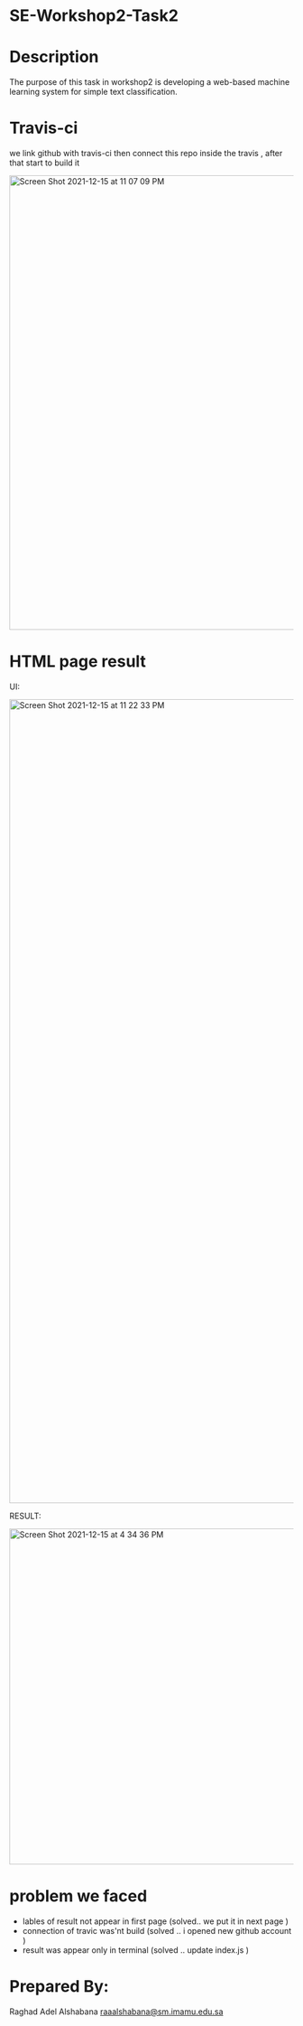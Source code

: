 # SE-Workshop2-Task2
# Description
The purpose of this task in workshop2 is developing a web-based machine learning system for simple text classification.
# Travis-ci
we link github with travis-ci then connect this repo inside the travis , after that start to build it


<img width="805" alt="Screen Shot 2021-12-15 at 11 07 09 PM" src="https://user-images.githubusercontent.com/96022066/146258852-cc843dc9-9461-4a19-a9e5-26304f7f9564.png">

# HTML page result
UI:


<img width="1424" alt="Screen Shot 2021-12-15 at 11 22 33 PM" src="https://user-images.githubusercontent.com/96022066/146259580-56b0401f-576c-4c8a-9fdf-3119ed915564.png">

RESULT:

<img width="595" alt="Screen Shot 2021-12-15 at 4 34 36 PM" src="https://user-images.githubusercontent.com/96022066/146259703-de06bf9b-724c-489e-9e5b-72e6817a73cb.png">


# problem we faced
- lables of result not appear in first page (solved.. we put it in next page )
- connection of travic was'nt build  (solved .. i opened new github account )
- result was appear only in terminal (solved .. update index.js )

# Prepared By:
Raghad Adel Alshabana	raaalshabana@sm.imamu.edu.sa


